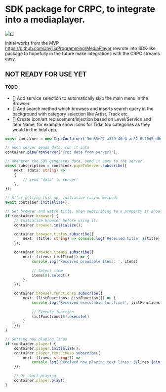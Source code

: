# SDK package for CRPC, to integrate into a mediaplayer.

[![ci](https://github.com/Sight-and-Sound/Crestron-MediaPlayer-SDK/workflows/ci/badge.svg)](https://github.com/Sight-and-Sound/Crestron-MediaPlayer-SDK/actions/workflows/ci.yml)

Initial works from the MVP https://github.com/JayLiaProgramming/MediaPlayer rewrote into SDK-like package to hopefully
in the future make integrations with the CRPC streams easy.

## NOT READY FOR USE YET

#### TODO
- [] Add service selection to automatically skip the main menu in the Browser.
- [] Add search method which browses and inserts search query in the background with category selection like Artist, Track etc.
- [] Create icon/art replacement/injection based on Level/Service and item Name, for example show icons for Tidal top categories as they would in the tidal app.

```typescript
const container = new CrpcContainer('5db35e97-a379-46e4-ac32-6b16d5ed6d3e');

// When server sends data, run it into
container.pipeFromServer('{rpc data from server}');

// Whenever the SDK generates data, send it back to the server.
const subscription = container.pipeToServer.subscribe({
    next: (data: string) =>
    {
        // send "data" to server!
    },
});

// After setting this up, initialize (async method)
await container.initialize();

// Get browser and watch title, when subscribing to a property it should automatically be retrieved by the SDK
if (container.browser) {
    // Initialize browser before using it!
    container.browser.initialize();

    container.browser.title$.subscribe({
        next: (title: string) => console.log(`Received title: ${title}`),
    });

    container.browser.items$.subscribe({
        next: (items: ListItem[]) => {
            console.log('Received browsable items: ', items)
            
            // Select item
            items[0].select()
        },
    });

    container.browser.functions$.subscribe({
        next: (listFunctions: ListFunction[]) => {
            console.log('Received executable functions', listFunctions);
            
            // Execute function
            listFunctions[0].execute()
        }
    });
}

// Getting now playing lines
if (container.player) {
    container.player.initialize();
    container.player.textLines$.subscribe({
        next: (lines: string[]) =>
            console.log(`Received now playing text lines: ${lines.join(' - ')}`),
    });

    // Or start playing
    container.player.play();
}
```
